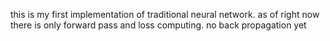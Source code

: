 this is my first implementation of traditional neural network. as of right now there is only forward pass and loss computing. no back propagation yet
